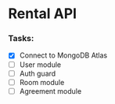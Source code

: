 # Rental API

### Tasks:

- [x] Connect to MongoDB Atlas
- [ ] User module
- [ ] Auth guard
- [ ] Room module
- [ ] Agreement module
